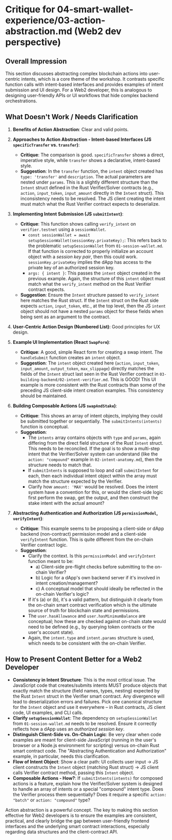 # Critique for 04-smart-wallet-experience/03-action-abstraction.md (Web2 dev perspective)

## Overall Impression

This section discusses abstracting complex blockchain actions into user-centric intents, which is a core theme of the workshop. It contrasts specific function calls with intent-based interfaces and provides examples of intent submission and UI design. For a Web2 developer, this is analogous to designing user-friendly APIs or UI workflows that hide complex backend orchestrations.

## What Doesn't Work / Needs Clarification

1.  **Benefits of Action Abstraction**: Clear and valid points.

2.  **Approaches to Action Abstraction - Intent-based Interfaces (JS `specificTransfer` vs. `transfer`)**:

    - **Critique**: The comparison is good. `specificTransfer` shows a direct, imperative style, while `transfer` shows a declarative, intent-based style.
    - **Suggestion**: In the `transfer` function, the `intent` object created has `type: 'transfer'` and `description`. The actual parameters are nested under `params`. This is a slightly different structure than the `Intent` struct defined in the Rust Verifier/Solver contracts (e.g., `action`, `input_token`, `input_amount` directly in the `Intent` struct). This inconsistency needs to be resolved. The JS client creating the intent must match what the Rust Verifier contract expects to deserialize.

3.  **Implementing Intent Submission (JS `submitIntent`)**:

    - **Critique**: This function shows calling `verify_intent` on `verifier.testnet` using a `sessionWallet`.
      - `const sessionWallet = await setupSessionWallet(sessionKey.privateKey);`: This refers back to the problematic `setupSessionWallet` from `01-session-wallet.md`. If that function is corrected to properly initialize an account object with a _session key pair_, then this could work. `sessionKey.privateKey` implies the dApp has access to the private key of an authorized session key.
      - `args: { intent }`: This passes the `intent` object created in the previous example. Again, the structure of this `intent` object must match what the `verify_intent` method on the Rust Verifier contract expects.
    - **Suggestion**: Ensure the `Intent` structure passed to `verify_intent` here matches the Rust struct. If the `Intent` struct on the Rust side expects `action`, `input_token`, etc., at the top level, then the JS `intent` object should not have a nested `params` object for these fields when being sent as an argument to the contract.

4.  **User-Centric Action Design (Numbered List)**: Good principles for UX design.

5.  **Example UI Implementation (React `SwapForm`)**:

    - **Critique**: A good, simple React form for creating a swap intent. The `handleSubmit` function creates an `intent` object.
    - **Suggestion**: The `intent` object created here (`action`, `input_token`, `input_amount`, `output_token`, `max_slippage`) directly matches the fields of the `Intent` struct last seen in the Rust Verifier contract in `03-building-backend/02-intent-verifier.md`. This is GOOD! This UI example is more consistent with the Rust contracts than some of the preceding JS client-side intent creation examples. This consistency should be maintained.

6.  **Building Composable Actions (JS `swapAndStake`)**:

    - **Critique**: This shows an array of intent objects, implying they could be submitted together or sequentially. The `submitIntents(intents)` function is conceptual.
    - **Suggestion**:
      - The `intents` array contains objects with `type` and `params`, again differing from the direct field structure of the Rust `Intent` struct. This needs to be reconciled. If the goal is to show a multi-step intent that the Verifier/Solver system can understand (like the `action: "compound"` example in `02-intent-anatomy.md`), then the structure needs to match that.
      - If `submitIntents` is supposed to loop and call `submitIntent` for each, then each individual intent object within the array must match the structure expected by the Verifier.
      - Clarify how `amount: 'MAX'` would be resolved. Does the intent system have a convention for this, or would the client-side logic first perform the swap, get the output, and then construct the stake intent with the actual amount?

7.  **Abstracting Authentication and Authorization (JS `permissionModel`, `verifyIntent`)**:
    - **Critique**: This example seems to be proposing a client-side or dApp backend (non-contract) permission model and a client-side `verifyIntent` function. This is quite different from the on-chain Verifier contract logic.
    - **Suggestion**:
      - Clarify the context. Is this `permissionModel` and `verifyIntent` function meant to be:
        - a) Client-side pre-flight checks before submitting to the on-chain Verifier?
        - b) Logic for a dApp's own backend server if it's involved in intent creation/management?
        - c) A conceptual model that should ideally be reflected in the on-chain Verifier's logic?
      - If it's (a) or (b), it's a valid pattern, but distinguish it clearly from the on-chain smart contract verification which is the ultimate source of truth for blockchain state and permissions.
      - The `user.hasAllowance` and `user.hasMinimumBalance` are conceptual; how these are checked against on-chain state would need to be defined (e.g., by querying token contracts or the user's account state).
      - Again, the `intent.type` and `intent.params` structure is used, which needs to be consistent with the on-chain Verifier.

## How to Present Content Better for a Web2 Developer

- **Consistency in Intent Structure**: This is the most critical issue. The JavaScript code that creates/submits intents MUST produce objects that exactly match the structure (field names, types, nesting) expected by the Rust `Intent` struct in the Verifier smart contract. Any divergence will lead to deserialization errors and failures. Pick one canonical structure for the `Intent` object and use it everywhere – in Rust contracts, JS client code, UI examples, and CLI calls.
- **Clarify `setupSessionWallet`**: The dependency on `setupSessionWallet` from `01-session-wallet.md` needs to be resolved. Ensure it correctly reflects how a dApp uses an _authorized session key_.
- **Distinguish Client-Side vs. On-Chain Logic**: Be very clear when code examples are meant for client-side JavaScript (running in the user's browser or a Node.js environment for scripting) versus on-chain Rust smart contract code. The "Abstracting Authentication and Authorization" example, in particular, needs this clarification.
- **Flow of Intent Object**: Show a clear path: UI collects user input -> JS client constructs the `Intent` object (matching Rust struct) -> JS client calls Verifier contract method, passing this `Intent` object.
- **Composable Actions - How?**: If `submitIntents(intents)` for composed actions is a feature, explain how the Verifier/Solver system is designed to handle an array of intents or a special "compound" intent type. Does the Verifier process them sequentially? Does it require a specific `action: "batch"` or `action: "compound"` type?

Action abstraction is a powerful concept. The key to making this section effective for Web2 developers is to ensure the examples are consistent, practical, and clearly bridge the gap between user-friendly frontend interfaces and the underlying smart contract interactions, especially regarding data structures and the client-contract API.
